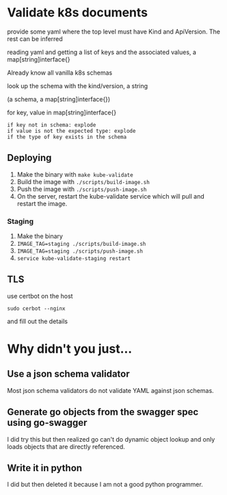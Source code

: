 # Validate k8s documents

provide some yaml where the top level must have Kind and ApiVersion. The rest can be inferred


reading yaml and getting a list of keys and the associated values, a map[string]interface{}

Already know all vanilla k8s schemas

look up the schema with the kind/version, a string

(a schema, a map[string]interface{})

for key, value in map[string]interface{}

    if key not in schema: explode
    if value is not the expected type: explode
    if the type of key exists in the schema

## Deploying

1. Make the binary with `make kube-validate`
2. Build the image with `./scripts/build-image.sh`
3. Push the image with `./scripts/push-image.sh`
4. On the server, restart the kube-validate service which will pull and restart the image.

### Staging

1. Make the binary
2. `IMAGE_TAG=staging ./scripts/build-image.sh`
3. `IMAGE_TAG=staging ./scripts/push-image.sh`
4. `service kube-validate-staging restart`

## TLS

use certbot on the host

```
sudo cerbot --nginx
```

and fill out the details


# Why didn't you just...

## Use a json schema validator

Most json schema validators do not validate YAML against json schemas.

## Generate go objects from the swagger spec using go-swagger

I did try this but then realized go can't do dynamic object lookup and only loads objects that are directly referenced.

## Write it in python

I did but then deleted it because I am not a good python programmer.
